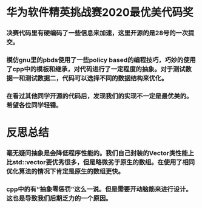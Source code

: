 # 华为软件精英挑战赛2020最优美代码奖
### 决赛代码里有硬编码了一些信息来加速，这里开源的是28号的一次提交。
### 模仿gnu里的pbds使用了一些policy based的编程技巧，巧妙的使用了cpp中的模板和继承，对代码进行了一定程度的抽象。对于测试数据一和测试数据二，代码可以选择不同的数据结构来优化。
### 在看过其他同学开源的代码后，发现我们的实现不一定是最优美的。希望各位同学轻锤。
# 反思总结
### 毫无疑问抽象是会降低程序性能的。我们自己封装的Vector类性能上比std::vector要优秀很多，但是略微劣于原生的数组。在使用了相同优化算法的情况下肯定是原生的数组更快。
### cpp中的有“抽象零惩罚”这么一说。但是需要开动脑筋来进行设计。这也是导致我们后期乏力的一个原因。
